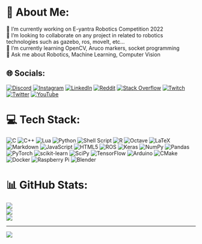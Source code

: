 # 💫 About Me:
🔭 I’m currently working on E-yantra Robotics Competition 2022<br>👯 I’m looking to collaborate on any project in related to robotics technologies such as gazebo, ros, moveIt, etc...<br>🌱 I’m currently learning OpenCV, Aruco markers, socket programming<br>💬 Ask me about Robotics, Machine Learning, Computer Vision


## 🌐 Socials:
[![Discord](https://img.shields.io/badge/Discord-%237289DA.svg?logo=discord&logoColor=white)](htttps://discord.gg/9614) [![Instagram](https://img.shields.io/badge/Instagram-%23E4405F.svg?logo=Instagram&logoColor=white)](https://instagram.com/build_error_here) [![LinkedIn](https://img.shields.io/badge/LinkedIn-%230077B5.svg?logo=linkedin&logoColor=white)](https://linkedin.com/in/aryan-singh-ab7b92202) [![Reddit](https://img.shields.io/badge/Reddit-%23FF4500.svg?logo=Reddit&logoColor=white)](https://reddit.com/user/build_error) [![Stack Overflow](https://img.shields.io/badge/-Stackoverflow-FE7A16?logo=stack-overflow&logoColor=white)](https://stackoverflow.com/users/build-error) [![Twitch](https://img.shields.io/badge/Twitch-%239146FF.svg?logo=Twitch&logoColor=white)](https://twitch.tv/build_error_live) [![Twitter](https://img.shields.io/badge/Twitter-%231DA1F2.svg?logo=Twitter&logoColor=white)](https://twitter.com/error_build) [![YouTube](https://img.shields.io/badge/YouTube-%23FF0000.svg?logo=YouTube&logoColor=white)](https://youtube.com/c/uc04zaaldnvuasgjzjnpjjrq) 

# 💻 Tech Stack:
![C](https://img.shields.io/badge/c-%2300599C.svg?style=for-the-badge&logo=c&logoColor=white) ![C++](https://img.shields.io/badge/c++-%2300599C.svg?style=for-the-badge&logo=c%2B%2B&logoColor=white) ![Lua](https://img.shields.io/badge/lua-%232C2D72.svg?style=for-the-badge&logo=lua&logoColor=white) ![Python](https://img.shields.io/badge/python-3670A0?style=for-the-badge&logo=python&logoColor=ffdd54) ![Shell Script](https://img.shields.io/badge/shell_script-%23121011.svg?style=for-the-badge&logo=gnu-bash&logoColor=white) ![R](https://img.shields.io/badge/r-%23276DC3.svg?style=for-the-badge&logo=r&logoColor=white) ![Octave](https://img.shields.io/badge/OCTAVE-darkblue?style=for-the-badge&logo=octave&logoColor=fcd683) ![LaTeX](https://img.shields.io/badge/latex-%23008080.svg?style=for-the-badge&logo=latex&logoColor=white) ![Markdown](https://img.shields.io/badge/markdown-%23000000.svg?style=for-the-badge&logo=markdown&logoColor=white) ![JavaScript](https://img.shields.io/badge/javascript-%23323330.svg?style=for-the-badge&logo=javascript&logoColor=%23F7DF1E) ![HTML5](https://img.shields.io/badge/html5-%23E34F26.svg?style=for-the-badge&logo=html5&logoColor=white) ![ROS](https://img.shields.io/badge/ros-%230A0FF9.svg?style=for-the-badge&logo=ros&logoColor=white) ![Keras](https://img.shields.io/badge/Keras-%23D00000.svg?style=for-the-badge&logo=Keras&logoColor=white) ![NumPy](https://img.shields.io/badge/numpy-%23013243.svg?style=for-the-badge&logo=numpy&logoColor=white) ![Pandas](https://img.shields.io/badge/pandas-%23150458.svg?style=for-the-badge&logo=pandas&logoColor=white) ![PyTorch](https://img.shields.io/badge/PyTorch-%23EE4C2C.svg?style=for-the-badge&logo=PyTorch&logoColor=white) ![scikit-learn](https://img.shields.io/badge/scikit--learn-%23F7931E.svg?style=for-the-badge&logo=scikit-learn&logoColor=white) ![SciPy](https://img.shields.io/badge/SciPy-%230C55A5.svg?style=for-the-badge&logo=scipy&logoColor=%white) ![TensorFlow](https://img.shields.io/badge/TensorFlow-%23FF6F00.svg?style=for-the-badge&logo=TensorFlow&logoColor=white) ![Arduino](https://img.shields.io/badge/-Arduino-00979D?style=for-the-badge&logo=Arduino&logoColor=white) ![CMake](https://img.shields.io/badge/CMake-%23008FBA.svg?style=for-the-badge&logo=cmake&logoColor=white) ![Docker](https://img.shields.io/badge/docker-%230db7ed.svg?style=for-the-badge&logo=docker&logoColor=white) ![Raspberry Pi](https://img.shields.io/badge/-RaspberryPi-C51A4A?style=for-the-badge&logo=Raspberry-Pi) ![Blender](https://img.shields.io/badge/blender-%23F5792A.svg?style=for-the-badge&logo=blender&logoColor=white)
# 📊 GitHub Stats:
![](https://github-readme-stats.vercel.app/api?username=build-error&theme=dark&hide_border=false&include_all_commits=true&count_private=true)<br/>
![](https://github-readme-streak-stats.herokuapp.com/?user=build-error&theme=dark&hide_border=false)<br/>
![](https://github-readme-stats.vercel.app/api/top-langs/?username=build-error&theme=dark&hide_border=false&include_all_commits=true&count_private=true&layout=compact)

---
[![](https://visitcount.itsvg.in/api?id=build-error&icon=2&color=12)](https://visitcount.itsvg.in)

<!-- Proudly created with GPRM ( https://gprm.itsvg.in ) -->
